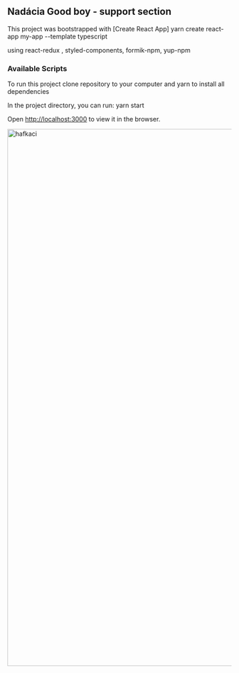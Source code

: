 ## Nadácia Good boy - support section

This project was bootstrapped with [Create React App] yarn create react-app my-app --template typescript

using react-redux , styled-components, formik-npm, yup-npm

### Available Scripts

To run this project clone repository to your computer and yarn to install all dependencies

In the project directory, you can run: yarn start

Open [http://localhost:3000](http://localhost:3000) to view it in the browser.






<img width="1209" alt="hafkaci" src="https://user-images.githubusercontent.com/57225644/123385363-bb0d8180-d595-11eb-8373-bcde9a392db7.png">

